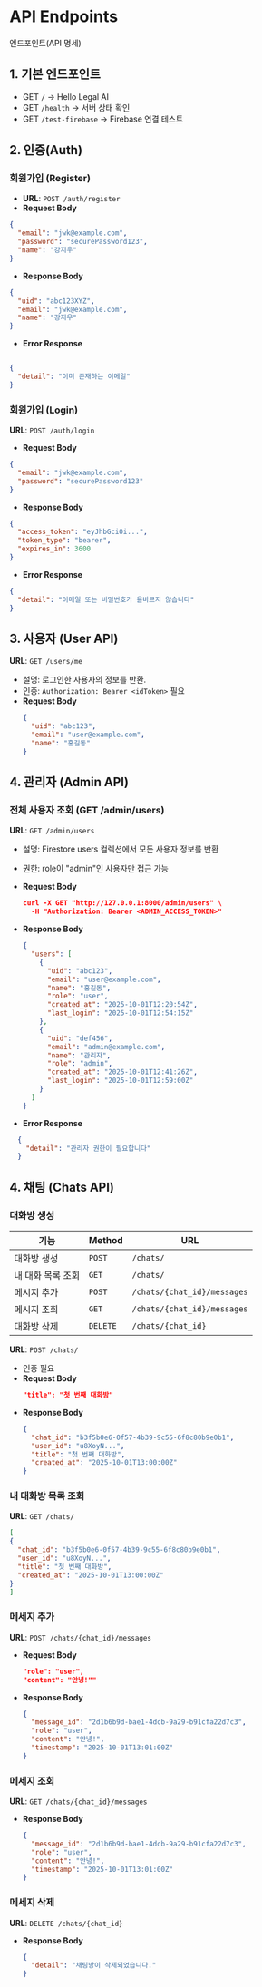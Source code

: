
# API Endpoints
엔드포인트(API 명세)
## 1. 기본 엔드포인트
- GET `/` → Hello Legal AI
- GET `/health` → 서버 상태 확인
- GET `/test-firebase` → Firebase 연결 테스트

## 2. 인증(Auth)
### 회원가입 (Register)
- **URL**: `POST /auth/register`
- **Request Body**
```json
{
  "email": "jwk@example.com",
  "password": "securePassword123",
  "name": "강지우"
}
```    

- **Response Body** 
```json
{
  "uid": "abc123XYZ",
  "email": "jwk@example.com",
  "name": "강지우"
}
```
- **Error Response** 
```json

{
  "detail": "이미 존재하는 이메일"
}
```
### 회원가입 (Login)
**URL**: `POST /auth/login`

- **Request Body**
```json
{
  "email": "jwk@example.com",
  "password": "securePassword123"
}
```

- **Response Body** 
```json
{
  "access_token": "eyJhbGciOi...",
  "token_type": "bearer",
  "expires_in": 3600
}

```
- **Error Response** 
```json
{
  "detail": "이메일 또는 비밀번호가 올바르지 않습니다"
}
```

## 3. 사용자 (User API)
**URL**: `GET /users/me`
- 설명: 로그인한 사용자의 정보를 반환.
- 인증: `Authorization: Bearer <idToken>` 필요
- **Request Body**
  ```json
  {
    "uid": "abc123",
    "email": "user@example.com",
    "name": "홍길동"
  }
  ```

## 4. 관리자 (Admin API)
### 전체 사용자 조회 (GET /admin/users)
**URL**: `GET /admin/users`
- 설명: Firestore users 컬렉션에서 모든 사용자 정보를 반환
- 권한: role이 "admin"인 사용자만 접근 가능

- **Request Body**
  ```json
  curl -X GET "http://127.0.0.1:8000/admin/users" \
    -H "Authorization: Bearer <ADMIN_ACCESS_TOKEN>"
  ```
- **Response Body**
  ```json
  {
    "users": [
      {
        "uid": "abc123",
        "email": "user@example.com",
        "name": "홍길동",
        "role": "user",
        "created_at": "2025-10-01T12:20:54Z",
        "last_login": "2025-10-01T12:54:15Z"
      },
      {
        "uid": "def456",
        "email": "admin@example.com",
        "name": "관리자",
        "role": "admin",
        "created_at": "2025-10-01T12:41:26Z",
        "last_login": "2025-10-01T12:59:00Z"
      }
    ]
  }
  ```
- **Error Response** 
```json
  {
    "detail": "관리자 권한이 필요합니다"
  }
```

## 4. 채팅 (Chats API)
### 대화방 생성
| 기능         | Method   | URL                         |
| ---------- | -------- | --------------------------- |
| 대화방 생성     | `POST`   | `/chats/`                   |
| 내 대화 목록 조회 | `GET`    | `/chats/`                   |
| 메시지 추가     | `POST`   | `/chats/{chat_id}/messages` |
| 메시지 조회     | `GET`    | `/chats/{chat_id}/messages` |
| 대화방 삭제     | `DELETE` | `/chats/{chat_id}`          |

**URL**: `POST /chats/`
- 인증 필요
- **Request Body**
  ```json
  "title": "첫 번째 대화방"
  ```
- **Response Body**
  ```json
  {
    "chat_id": "b3f5b0e6-0f57-4b39-9c55-6f8c80b9e0b1",
    "user_id": "u8XoyN...",
    "title": "첫 번째 대화방",
    "created_at": "2025-10-01T13:00:00Z"
  }
  ```
### 내 대화방 목록 조회
**URL**: `GET /chats/`
  ```json
  [
  {
    "chat_id": "b3f5b0e6-0f57-4b39-9c55-6f8c80b9e0b1",
    "user_id": "u8XoyN...",
    "title": "첫 번째 대화방",
    "created_at": "2025-10-01T13:00:00Z"
  }
  ]
  ```

### 메세지 추가
**URL**: `POST /chats/{chat_id}/messages`
- **Request Body**
  ```json
  "role": "user",
  "content": "안녕!""
  ```
- **Response Body**
  ```json
  {
    "message_id": "2d1b6b9d-bae1-4dcb-9a29-b91cfa22d7c3",
    "role": "user",
    "content": "안녕!",
    "timestamp": "2025-10-01T13:01:00Z"
  }
  ```
### 메세지 조회
**URL**: `GET /chats/{chat_id}/messages`
- **Response Body**
  ```json
  {
    "message_id": "2d1b6b9d-bae1-4dcb-9a29-b91cfa22d7c3",
    "role": "user",
    "content": "안녕!",
    "timestamp": "2025-10-01T13:01:00Z"
  }
  ```
### 메세지 삭제
**URL**: `DELETE /chats/{chat_id}`
- **Response Body**
  ```json
  {
    "detail": "채팅방이 삭제되었습니다."
  }
  ```